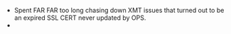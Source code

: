 - Spent FAR FAR too long chasing down XMT issues that turned out to be an expired SSL CERT never updated by OPS.
-